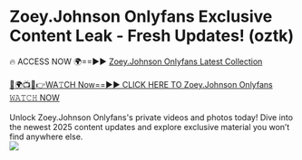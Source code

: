 # Zoey.Johnson Onlyfans Exclusive Content Leak - Fresh Updates! (oztk)

🔥 ACCESS NOW 🌍==►► <a href="https://tinyurl.com/kvy9nzfs" rel="nofollow">Zoey.Johnson Onlyfans Latest Collection</a>
<br><br>
[🔴🌍📺📱👉WA𝚃CH Now==►► CLICK HERE TO Zoey.Johnson Onlyfans 𝚆𝙰𝚃𝙲𝙷 NOW](https://tinyurl.com/kvy9nzfs)
<br><br>
Unlock Zoey.Johnson Onlyfans's private videos and photos today! Dive into the newest 2025 content updates and explore exclusive material you won’t find anywhere else.
<br>
<a href="https://tinyurl.com/kvy9nzfs" rel="nofollow" data-target="animated-image.originalLink"><img src="https://camo.githubusercontent.com/8a4f000d20f83aca3bf7ec5f350d767afa0574a8a352519fd8cfa583a6f93a33/68747470733a2f2f692e696d6775722e636f6d2f644a486b345a712e676966" data-canonical-src="https://i.imgur.com/dJHk4Zq.gif" style="max-width: 100%; display: inline-block;" data-target="animated-image.originalImage"></a>
<br>
